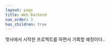 ```yaml
---
layout: page
title: Web Backend
nav_order: 3
has_children: true
---
```


멋사에서 시작한 프로젝트를 하면서 기록할 예정이다.. 

